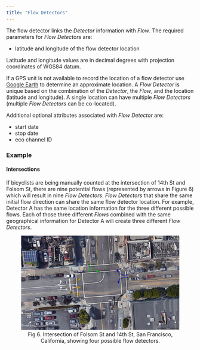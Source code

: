 ```yaml
---
title: "Flow Detectors"
---
```

The flow detector links the _Detector_ information with _Flow_. The required parameters for _Flow Detectors_ are:

* latitude and longitude of the flow detector location

Latitude and longitude values are in decimal degrees with projection coordinates of WGS84 datum.

If a GPS unit is not available to record the location of a flow detector use [Google Earth](https://github.com/PSUTrec/documentation/blob/master/documents/Additional-Resources.md) to determine an approximate location. A _Flow Detector_ is unique based on the combination of the _Detector_, the _Flow_, and the location (latitude and longitude). A single location can have multiple _Flow Detectors_ (multiple _Flow Detectors_ can be co-located).

Additional optional attributes associated with _Flow Detector_ are:

* start date
* stop date
* eco channel ID

### Example

#### Intersections
If bicyclists are being manually counted at the intersection of 14th St and Folsom St, there are nine potential flows (represented by arrows in Figure 6) which will result in nine _Flow Detectors_. _Flow Detectors_ that share the same initial flow direction can share the same flow detector location. For example, Detector A has the same location information for the three different possible flows. Each of those three different _Flows_ combined with the same geographical information for Detector A will create three different _Flow Detectors_.

<figure align = "center">
<img src="https://github.com/PSUTrec/documentation/blob/master/images/flowdetectors-2.png" width="700">
<figcaption>Fig 6. Intersection of Folsom St and 14th St, San Francisco, California, showing four possible flow detectors.</figcaption>
</figure>  
